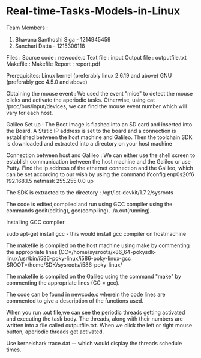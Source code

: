 # Real-time-Tasks-Models-in-Linux
Team Members :
1. Bhavana Santhoshi Siga - 1214945459
2. Sanchari Datta - 1215306118


Files :
Source code   : newcode.c
Text file     : input
Output file   : outputfile.txt
Makefile      : Makefile
Report        : report.pdf

Prerequisites:
Linux kernel (preferably linux 2.6.19 and above) GNU (preferably gcc 4.5.0 and above)

Obtaining the mouse event : We used the event "mice" to detect the mouse clicks and activate the aperiodic tasks. Otherwise, using cat /proc/bus/input/devices, we can find the mouse event number which will vary for each host.

Galileo Set up : The Boot Image is flashed into an SD card and inserted into the Board. A Static IP address is set to the board and a connection is established between the host machine and Galileo. Then the toolchain SDK is downloaded and extracted into a directory on your host machine

Connection between host and Galileo : We can either use the shell screen to establish communication between the host machine and the Galileo or use Putty. Find the ip address of the  ethernet connection and the Galileo, which can be set according to our wish by using the command ifconfig  enp0s20f6 192.168.1.5  netmask  255.255.0.0  up 

The SDK is extracted to the directory : /opt/iot-devkit/1.7.2/sysroots

The code is edited,compiled and run using GCC compiler using the commands gedit(editing), gcc(compiling), ./a.out(running).

Installing GCC compiler 

sudo apt-get install gcc - this would install gcc compiler on hostmachine

The makefile is compiled on the host machine using make by commenting the appropriate lines (CC=/home/sysroots/x86_64-pokysdk-linux/usr/bin/i586-poky-linux/i586-poky-linux-gcc
SROOT=/home/SDK/sysroots/i586-poky-linux/

The makefile is compiled on the Galileo using the command "make" by commenting the appropriate lines (CC = gcc).

The code can be found in newcode.c wherein the code lines are commented to give a description of the functions used.

When you run .out file,we can see the periodic threads getting activated and executing the task body. The threads, along with their numbers are written into a file called outputfile.txt. When we click the left or right mouse button, aperiodic threads get activated. 

Use kernelshark trace.dat -- which would display the threads schedule times.
  
